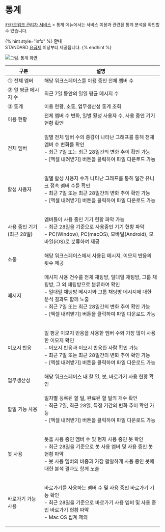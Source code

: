 # 통계

[카카오워크 관리자 서비스](https://admin.kakaowork.com/) > 통계 메뉴에서는 서비스 이용과 관련된 통계 분석을 확인할 수 있습니다.

{% hint style="info" %}
**안내**\
STANDARD [요금제](https://www.kakaowork.com/pricing) 이상부터 제공됩니다.
{% endhint %}

![그림. 통계 화면](https://t1.kakaocdn.net/service_kep_docpublish/Figma/%5B%EA%B4%80%EB%A6%AC%EC%9E%90%20%EA%B0%80%EC%9D%B4%EB%93%9C%5D%20Kakao%20Work/%ED%86%B5%EA%B3%84%20%ED%99%94%EB%A9%B4.png)

| 구분               | 설명                                                                                                                                                                               |
| ---------------- | -------------------------------------------------------------------------------------------------------------------------------------------------------------------------------- |
| ⓵ 전체 멤버          | 해당 워크스페이스를 이용 중인 전체 멤버 수                                                                                                                                                         |
| ⓶ 일 평균 메시지 수     | 최근 7일 동안의 일일 평균 메시지 수                                                                                                                                                            |
| ⓷ 통계             | 이용 현황, 소통, 업무생산성 통계 조회                                                                                                                                                           |
| 이용 현황            | 전체 멤버 수 변화, 일별 활성 사용자 수, 사용 중인 기기 현황 확인                                                                                                                                          |
| 전체 멤버            | <p>일별 전체 멤버 수의 증감이 나타난 그래프를 통해 전체 멤버 수 변화를 확인<br>- 최근 7일 또는 최근 28일간의 변화 추이 확인 가능<br>- [엑셀 내려받기] 버튼을 클릭하여 파일 다운로드 가능</p>                                                          |
| 활성 사용자           | <p>일별 활성 사용자 수가 나타난 그래프를 통해 일간 유니크 접속 멤버 수를 확인<br>- 최근 7일 또는 최근 28일간의 변화 추이 확인 가능<br>- [엑셀 내려받기] 버튼을 클릭하여 파일 다운로드 가능</p>                                                         |
| 사용 중인 기기(최근 28일) | <p>멤버들이 사용 중인 기기 현황 파악 가능<br>- 최근 28일을 기준으로 사용중인 기기 현황 파악<br>- PC(Window), PC(macOS), 모바일(Android), 모바일(iOS)로 분류하여 제공</p>                                                        |
| 소통               | 해당 워크스페이스에서 사용된 메시지, 이모지 반응의 횟수 제공                                                                                                                                               |
| 메시지              | <p>메시지 사용 건수를 전체 채팅방, 일대일 채팅방, 그룹 채팅방, 그 외 채팅방으로 분류하여 확인<br>- 일대일 채팅방 메시지와 그룹 채팅방 메시지에 대한 분석 결과도 함께 노출<br>- 최근 7일 또는 최근 28일간의 변화 추이 확인 가능<br>- [엑셀 내려받기] 버튼을 클릭하여 파일 다운로드 가능</p> |
| 이모지 반응           | <p>일 평균 이모지 반응을 사용한 멤버 수와 가장 많이 사용한 이모지 확인<br>- 이모지 반응과 이모지 반응한 사람 확인 가능<br>- 최근 7일 또는 최근 28일간의 변화 추이 확인 가능<br>- [엑셀 내려받기] 버튼을 클릭하여 파일 다운로드 가능</p>                               |
| 업무생산성            | 해당 워크스페이스 내 할 일, 봇, 바로가기 사용 현황 확인                                                                                                                                                |
| 할일 기능 사용         | <p>일자별 등록된 할 일, 완료된 할 일의 개수 확인<br>- 최근 7일, 최근 28일, 특정 기간의 변화 추이 확인 가능<br>- [엑셀 내려받기] 버튼을 클릭하여 파일 다운로드 가능</p>                                                                     |
| 봇 사용             | <p>봇을 사용 중인 멤버 수 및 현재 사용 중인 봇 확인<br>- 최근 28일을 기준으로 봇 사용 멤버 및 사용 중인 봇 현황 파악<br>- 봇 사용 멤버의 비중과 가장 활발하게 사용 중인 봇에 대한 분석 결과도 함께 노출</p>                                                |
| 바로가기 가능 사용       | <p>바로가기를 사용하는 멤버 수 및 사용 중인 바로가기 기능 확인<br>- 최근 28일을 기준으로 바로가기 사용 멤버 및 사용 중인 바로가기 현황 파악<br>- Mac OS 집계 제외</p>                                                                      |

